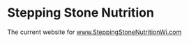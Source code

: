 Stepping Stone Nutrition
================

The current website for www.SteppingStoneNutritionWi.com
